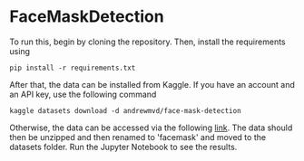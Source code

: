 # FaceMaskDetection
To run this, begin by cloning the repository. Then, install the requirements using
```
pip install -r requirements.txt
```
After that, the data can be installed from Kaggle. If you have an account and an API key, use the following command
```
kaggle datasets download -d andrewmvd/face-mask-detection 
```
Otherwise, the data can be accessed via the following [link](https://www.kaggle.com/andrewmvd/face-mask-detection).
The data should then be unzipped and then renamed to 'facemask' and moved to the datasets folder.
Run the Jupyter Notebook to see the results.